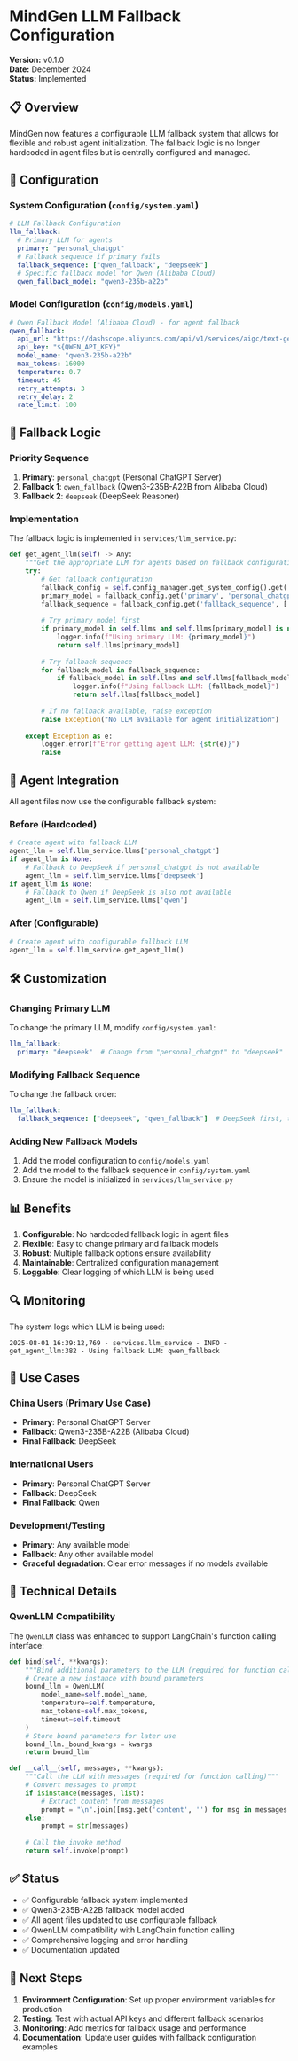 # MindGen LLM Fallback Configuration

**Version:** v0.1.0  
**Date:** December 2024  
**Status:** Implemented

## 📋 Overview

MindGen now features a configurable LLM fallback system that allows for flexible and robust agent initialization. The fallback logic is no longer hardcoded in agent files but is centrally configured and managed.

## 🔧 Configuration

### System Configuration (`config/system.yaml`)

```yaml
# LLM Fallback Configuration
llm_fallback:
  # Primary LLM for agents
  primary: "personal_chatgpt"
  # Fallback sequence if primary fails
  fallback_sequence: ["qwen_fallback", "deepseek"]
  # Specific fallback model for Qwen (Alibaba Cloud)
  qwen_fallback_model: "qwen3-235b-a22b"
```

### Model Configuration (`config/models.yaml`)

```yaml
# Qwen Fallback Model (Alibaba Cloud) - for agent fallback
qwen_fallback:
  api_url: "https://dashscope.aliyuncs.com/api/v1/services/aigc/text-generation/generation"
  api_key: "${QWEN_API_KEY}"
  model_name: "qwen3-235b-a22b"
  max_tokens: 16000
  temperature: 0.7
  timeout: 45
  retry_attempts: 3
  retry_delay: 2
  rate_limit: 100
```

## 🚀 Fallback Logic

### Priority Sequence

1. **Primary**: `personal_chatgpt` (Personal ChatGPT Server)
2. **Fallback 1**: `qwen_fallback` (Qwen3-235B-A22B from Alibaba Cloud)
3. **Fallback 2**: `deepseek` (DeepSeek Reasoner)

### Implementation

The fallback logic is implemented in `services/llm_service.py`:

```python
def get_agent_llm(self) -> Any:
    """Get the appropriate LLM for agents based on fallback configuration"""
    try:
        # Get fallback configuration
        fallback_config = self.config_manager.get_system_config().get('llm_fallback', {})
        primary_model = fallback_config.get('primary', 'personal_chatgpt')
        fallback_sequence = fallback_config.get('fallback_sequence', ['qwen_fallback', 'deepseek'])
        
        # Try primary model first
        if primary_model in self.llms and self.llms[primary_model] is not None:
            logger.info(f"Using primary LLM: {primary_model}")
            return self.llms[primary_model]
        
        # Try fallback sequence
        for fallback_model in fallback_sequence:
            if fallback_model in self.llms and self.llms[fallback_model] is not None:
                logger.info(f"Using fallback LLM: {fallback_model}")
                return self.llms[fallback_model]
        
        # If no fallback available, raise exception
        raise Exception("No LLM available for agent initialization")
        
    except Exception as e:
        logger.error(f"Error getting agent LLM: {str(e)}")
        raise
```

## 🔄 Agent Integration

All agent files now use the configurable fallback system:

### Before (Hardcoded)
```python
# Create agent with fallback LLM
agent_llm = self.llm_service.llms['personal_chatgpt']
if agent_llm is None:
    # Fallback to DeepSeek if personal_chatgpt is not available
    agent_llm = self.llm_service.llms['deepseek']
if agent_llm is None:
    # Fallback to Qwen if DeepSeek is also not available
    agent_llm = self.llm_service.llms['qwen']
```

### After (Configurable)
```python
# Create agent with configurable fallback LLM
agent_llm = self.llm_service.get_agent_llm()
```

## 🛠️ Customization

### Changing Primary LLM

To change the primary LLM, modify `config/system.yaml`:

```yaml
llm_fallback:
  primary: "deepseek"  # Change from "personal_chatgpt" to "deepseek"
```

### Modifying Fallback Sequence

To change the fallback order:

```yaml
llm_fallback:
  fallback_sequence: ["deepseek", "qwen_fallback"]  # DeepSeek first, then Qwen
```

### Adding New Fallback Models

1. Add the model configuration to `config/models.yaml`
2. Add the model to the fallback sequence in `config/system.yaml`
3. Ensure the model is initialized in `services/llm_service.py`

## 📊 Benefits

1. **Configurable**: No hardcoded fallback logic in agent files
2. **Flexible**: Easy to change primary and fallback models
3. **Robust**: Multiple fallback options ensure availability
4. **Maintainable**: Centralized configuration management
5. **Loggable**: Clear logging of which LLM is being used

## 🔍 Monitoring

The system logs which LLM is being used:

```
2025-08-01 16:39:12,769 - services.llm_service - INFO - get_agent_llm:382 - Using fallback LLM: qwen_fallback
```

## 🎯 Use Cases

### China Users (Primary Use Case)
- **Primary**: Personal ChatGPT Server
- **Fallback**: Qwen3-235B-A22B (Alibaba Cloud)
- **Final Fallback**: DeepSeek

### International Users
- **Primary**: Personal ChatGPT Server
- **Fallback**: DeepSeek
- **Final Fallback**: Qwen

### Development/Testing
- **Primary**: Any available model
- **Fallback**: Any other available model
- **Graceful degradation**: Clear error messages if no models available

## 🔧 Technical Details

### QwenLLM Compatibility

The `QwenLLM` class was enhanced to support LangChain's function calling interface:

```python
def bind(self, **kwargs):
    """Bind additional parameters to the LLM (required for function calling)"""
    # Create a new instance with bound parameters
    bound_llm = QwenLLM(
        model_name=self.model_name,
        temperature=self.temperature,
        max_tokens=self.max_tokens,
        timeout=self.timeout
    )
    # Store bound parameters for later use
    bound_llm._bound_kwargs = kwargs
    return bound_llm

def __call__(self, messages, **kwargs):
    """Call the LLM with messages (required for function calling)"""
    # Convert messages to prompt
    if isinstance(messages, list):
        # Extract content from messages
        prompt = "\n".join([msg.get('content', '') for msg in messages if msg.get('content')])
    else:
        prompt = str(messages)
    
    # Call the invoke method
    return self.invoke(prompt)
```

## ✅ Status

- ✅ Configurable fallback system implemented
- ✅ Qwen3-235B-A22B fallback model added
- ✅ All agent files updated to use configurable fallback
- ✅ QwenLLM compatibility with LangChain function calling
- ✅ Comprehensive logging and error handling
- ✅ Documentation updated

## 🚀 Next Steps

1. **Environment Configuration**: Set up proper environment variables for production
2. **Testing**: Test with actual API keys and different fallback scenarios
3. **Monitoring**: Add metrics for fallback usage and performance
4. **Documentation**: Update user guides with fallback configuration examples 